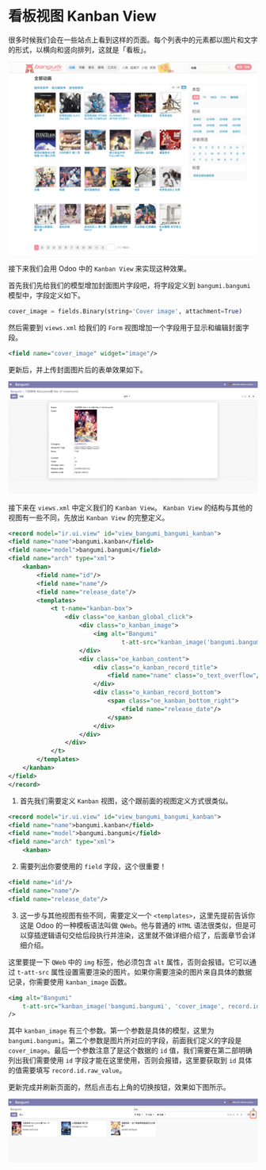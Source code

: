 # 看板视图 Kanban View

很多时候我们会在一些站点上看到这样的页面。每个列表中的元素都以图片和文字的形式，以横向和竖向排列，这就是「看板」。

![kanban-view-1](../assets/images/kanban-view-1.png)  

接下来我们会用 Odoo 中的 `Kanban View` 来实现这种效果。  

首先我们先给我们的模型增加封面图片字段吧，将字段定义到 `bangumi.bangumi` 模型中，字段定义如下。  

```python
cover_image = fields.Binary(string='Cover image', attachment=True)
```   

然后需要到 `views.xml` 给我们的 `Form` 视图增加一个字段用于显示和编辑封面字段。  

```xml
<field name="cover_image" widget="image"/>
```

更新后，并上传封面图片后的表单效果如下。  

![kanban-view-2](../assets/images/kanban-view-2.png)  

接下来在 `views.xml` 中定义我们的 `Kanban View`。  `Kanban View` 的结构与其他的视图有一些不同，先放出 `Kanban View` 的完整定义。

```xml
<record model="ir.ui.view" id="view_bangumi_bangumi_kanban">
<field name="name">bangumi.kanban</field>
<field name="model">bangumi.bangumi</field>
<field name="arch" type="xml">
    <kanban>
        <field name="id"/>
        <field name="name"/>
        <field name="release_date"/>
        <templates>
            <t t-name="kanban-box">
                <div class="oe_kanban_global_click">
                    <div class="o_kanban_image">
                        <img alt="Bangumi"
                                t-att-src="kanban_image('bangumi.bangumi', 'cover_image', record.id.raw_value)"/>
                    </div>
                    <div class="oe_kanban_content">
                        <div class="o_kanban_record_title">
                            <field name="name" class="o_text_overflow"/>
                        </div>
                        <div class="o_kanban_record_bottom">
                            <span class="oe_kanban_bottom_right">
                                <field name="release_date"/>
                            </span>
                        </div>
                    </div>
                </div>
            </t>
        </templates>
    </kanban>
</field>
</record>
```

1. 首先我们需要定义 `Kanban` 视图，这个跟前面的视图定义方式很类似。  

```xml
<record model="ir.ui.view" id="view_bangumi_bangumi_kanban">
<field name="name">bangumi.kanban</field>
<field name="model">bangumi.bangumi</field>
<field name="arch" type="xml">
    <kanban>
```

2. 需要列出你要使用的 `field` 字段，这个很重要！  

```xml
<field name="id"/>
<field name="name"/>
<field name="release_date"/>
```

3. 这一步与其他视图有些不同，需要定义一个 `<templates>`，这里先提前告诉你这是 Odoo 的一种模板语法叫做 `QWeb`。他与普通的 `HTML` 语法很类似，但是可以穿插逻辑语句交给后段执行并渲染，这里就不做详细介绍了，后面章节会详细介绍。  

这里要提一下 `QWeb` 中的 `img` 标签，他必须包含 `alt` 属性，否则会报错。它可以通过 `t-att-src` 属性设置需要渲染的图片。如果你需要渲染的图片来自具体的数据记录，你需要使用 `kanban_image` 函数。  

```xml
<img alt="Bangumi"
    t-att-src="kanban_image('bangumi.bangumi', 'cover_image', record.id.raw_value)"
/>
```

其中 `kanban_image` 有三个参数。第一个参数是具体的模型，这里为 `bangumi.bangumi`。第二个参数是图片所对应的字段，前面我们定义的字段是 `cover_image`。最后一个参数注意了是这个数据的 `id` 值，我们需要在第二部明确列出我们需要使用 `id` 字段才能在这里使用，否则会报错，这里要获取到 `id` 具体的值需要填写 `record.id.raw_value`。  

更新完成并刷新页面的，然后点击右上角的切换按钮，效果如下图所示。  

![kanban-view-3](../assets/images/kanban-view-3.png)  
